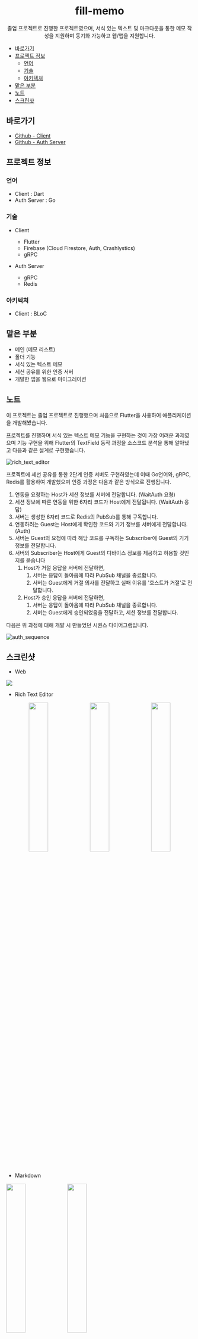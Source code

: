<h1 align="center">fill-memo</h1>

<p align="center">
졸업 프로젝트로 진행한 프로젝트였으며, 서식 있는 텍스트 및 마크다운을 통한 메모 작성을 지원하며 동기화 가능하고 웹/앱을 지원합니다.
</p>

- [바로가기](#바로가기)
- [프로젝트 정보](#프로젝트-정보)
  - [언어](#언어)
  - [기술](#기술)
  - [아키텍처](#아키텍처)
- [맡은 부분](#맡은-부분)
- [노트](#노트)
- [스크린샷](#스크린샷)

## 바로가기

- [Github - Client](https://github.com/smu-gp/fill-memo)
- [Github - Auth Server](https://github.com/smu-gp/sp-auth-server)

## 프로젝트 정보

### 언어

- Client : Dart
- Auth Server : Go

### 기술

- Client
  - Flutter
  - Firebase (Cloud Firestore, Auth, Crashlystics)
  - gRPC

- Auth Server
  - gRPC
  - Redis

### 아키텍처

- Client : BLoC

## 맡은 부분

- 메인 (메모 리스트)
- 폴더 기능
- 서식 있는 텍스트 메모
- 세션 공유를 위한 인증 서버
- 개발한 앱을 웹으로 마이그레이션

## 노트

이 프로젝트는 졸업 프로젝트로 진행했으며 처음으로 Flutter을 사용하여 애플리케이션을 개발해봤습니다.

프로젝트를 진행하며 서식 있는 텍스트 메모 기능을 구현하는 것이 가장 어려운 과제였으며 기능 구현을 위해
Flutter의 TextField 동작 과정을 소스코드 분석을 통해 알아냈고 다음과 같은 설계로 구현했습니다.

![rich_text_editor](art/fill_memo_rich_text_editor.png)

프로젝트에 세선 공유를 통한 2단계 인증 서버도 구현하였는데 이때 Go언어와, gRPC, Redis를 활용하여 개발했으며
인증 과정은 다음과 같은 방식으로 진행됩니다.

1. 연동을 요청하는 Host가 세션 정보를 서버에 전달합니다. (WaitAuth 요쳥)
2. 세션 정보에 따른 연동을 위한 6자리 코드가 Host에게 전달됩니다. (WaitAuth 응답)
3. 서버는 생성한 6자리 코드로 Redis의 PubSub를 통해 구독합니다.
4. 연동하려는 Guest는 Host에게 확인한 코드와 기기 정보를 서버에게 전달합니다. (Auth)
5. 서버는 Guest의 요청에 따라 해당 코드를 구독하는 Subscriber에 Guest의 기기 정보를 전달합니다.
6. 서버의 Subscriber는 Host에게 Guest의 디바이스 정보를 제공하고 허용할 것인지를 묻습니다
   1. Host가 거절 응답을 서버에 전달하면,
      1. 서버는 응답이 돌아옴에 따라 PubSub 채널을 종료합니다.
      2. 서버는 Guest에게 거절 의사를 전달하고 실패 이유를 '호스트가 거절'로 전달합니다.
   2. Host가 승인 응답을 서버에 전달하면,
      1. 서버는 응답이 돌아옴에 따라 PubSub 채널을 종료합니다.
      2. 서버는 Guest에게 승인되었음을 전달하고, 세션 정보를 전달합니다.

다음은 위 과정에 대해 개발 시 만들었던 시퀀스 다이어그램입니다.

![auth_sequence](art/auth_sequence.png)

## 스크린샷

- Web
  
<img src="art/fill_memo_web.png">

- Rich Text Editor

<p align="center">
    <img src="https://github.com/smu-gp/fill-memo/raw/master/art/rich-text-editor_1.png" width="32%"/>
    <img src="https://github.com/smu-gp/fill-memo/raw/master/art/rich-text-editor_2.png" width="32%"/>
    <img src="https://github.com/smu-gp/fill-memo/raw/master/art/rich-text-editor_3.png" width="32%"/>
</p>

- Markdown

<p align="left">
    <img src="https://github.com/smu-gp/fill-memo/raw/master/art/markdown_1.png" width="32%"/>
    <img src="https://github.com/smu-gp/fill-memo/raw/master/art/markdown_2.png" width="32%"/>
</p>

- Connection

<p align="left">
    <img src="https://github.com/smu-gp/fill-memo/raw/master/art/connection_1.png" width="32%"/>
    <img src="https://github.com/smu-gp/fill-memo/raw/master/art/connection_2.png" width="32%"/>
</p>

<p align="left">
    <img src="https://github.com/smu-gp/fill-memo/raw/master/art/connection_3.png" width="32%"/>
    <img src="https://github.com/smu-gp/fill-memo/raw/master/art/connection_4.png" width="32%"/>
</p>